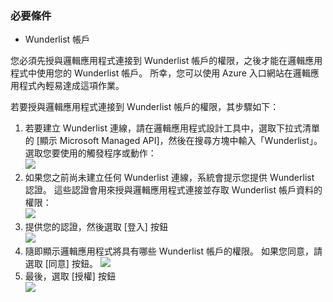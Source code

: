 ### <a name="prerequisites"></a>必要條件
* Wunderlist 帳戶  

您必須先授與邏輯應用程式連接到 Wunderlist 帳戶的權限，之後才能在邏輯應用程式中使用您的 Wunderlist 帳戶。 所幸，您可以使用 Azure 入口網站在邏輯應用程式內輕易達成這項作業。 

若要授與邏輯應用程式連接到 Wunderlist 帳戶的權限，其步驟如下：

1. 若要建立 Wunderlist 連線，請在邏輯應用程式設計工具中，選取下拉式清單的 [顯示 Microsoft Managed API]，然後在搜尋方塊中輸入「Wunderlist」。 選取您要使用的觸發程序或動作：  
   ![](./media/connectors-create-api-wunderlist/wunderlist-0.png)
2. 如果您之前尚未建立任何 Wunderlist 連線，系統會提示您提供 Wunderlist 認證。 這些認證會用來授與邏輯應用程式連接並存取 Wunderlist 帳戶資料的權限：   
   ![](./media/connectors-create-api-wunderlist/wunderlist-1.png)  
3. 提供您的認證，然後選取 [登入] 按鈕  
   ![](./media/connectors-create-api-wunderlist/wunderlist-2.png)  
4. 隨即顯示邏輯應用程式將具有哪些 Wunderlist 帳戶的權限。 如果您同意，請選取 [同意] 按鈕。 
   ![](./media/connectors-create-api-wunderlist/wunderlist-4.png)  
5. 最後，選取 [授權] 按鈕  
   ![](./media/connectors-create-api-wunderlist/wunderlist-5.png)  


